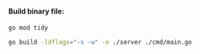 #### Build binary file:
```bash
go mod tidy
```
```bash
go build -ldflags="-s -w" -o ./server ./cmd/main.go
```
